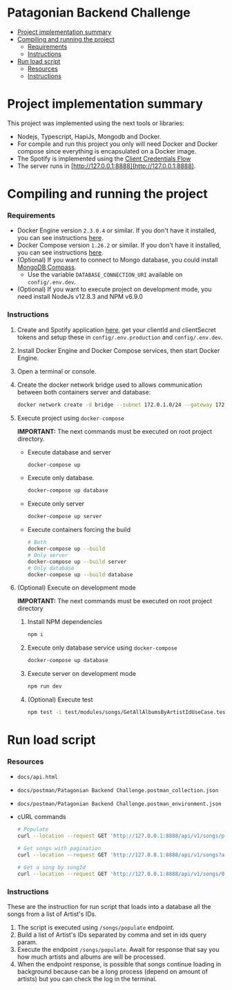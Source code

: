 # Patagonian Backend Challenge

- [Project implementation summary](#project-implementation-summary)
- [Compiling and running the project](#compiling-and-running-the-project)
    - [Requirements](#requirements)
    - [Instructions](#instructions)
- [Run load script](#run-load-script)
    - [Resources](#resources)
    - [Instructions](#instructions)

# Project implementation summary

This project was implemented using the next tools or libraries:

- Nodejs, Typescript, HapiJs, Mongodb and Docker.
- For compile and run this project you only will need Docker and Docker compose since everything is encapsulated on a Docker image.
- The Spotify is implemented using the [Client Credentials Flow](https://developer.spotify.com/documentation/general/guides/authorization-guide/#client-credentials-flow)
- The server runs in [http://127.0.0.1:8888](http://127.0.0.1:8888).

# Compiling and running the project

### Requirements

- Docker Engine version `2.3.0.4` or similar. If you don't have it installed, you can see instructions [here](https://docs.docker.com/engine/install/).
- Docker Compose version `1.26.2` or similar. If you don't have it installed, you can see instructions [here](https://docs.docker.com/compose/install/).
- (Optional) If you want to connect to Mongo database, you could install [MongoDB Compass](https://www.mongodb.com/try/download/compass).
    - Use the variable `DATABASE_CONNECTION_URI` available on `config/.env.dev`.
- (Optional) If you want to execute project on development mode, you need install NodeJs v12.8.3 and NPM v6.9.0

### Instructions

1. Create and Spotify application [here](https://developer.spotify.com/documentation/general/guides/app-settings/), get your clientId and clientSecret tokens and setup these in `config/.env.production` and `config/.env.dev`.
2. Install Docker Engine and Docker Compose services, then start Docker Engine.
3. Open a terminal or console.
4. Create the docker network bridge used to allows communication between both containers server and database:

    ```bash
    docker network create -d bridge --subnet 172.0.1.0/24 --gateway 172.0.1.1 songs-net
    ```

5. Execute project using `docker-compose`

    **IMPORTANT:** The next commands must be executed on root project directory.

    - Execute database and server

        ```bash
        docker-compose up
        ```

    - Execute only database.

        ```bash
        docker-compose up database
        ```

    - Execute only server

        ```bash
        docker-compose up server
        ```

    - Execute containers forcing the build

        ```bash
        # Both
        docker-compose up --build
        # Only server
        docker-compose up --build server
        # Only database
        docker-compose up --build database
        ```

6. (Optional) Execute on development mode

    **IMPORTANT:** The next commands must be executed on root project directory

    1. Install NPM dependencies

        ```bash
        npm i
        ```

    2. Execute only database service using `docker-compose`

        ```bash
        docker-compose up database
        ```

    3. Execute server on development mode

        ```bash
        npm run dev
        ```

    4. (Optional) Execute test

        ```bash
        npm test -i test/modules/songs/GetAllAlbumsByArtistIdUseCase.test.ts
        ```

# Run load script

### **Resources**

- `docs/api.html`
- `docs/postman/Patagonian Backend Challenge.postman_collection.json`
- `docs/postman/Patagonian Backend Challenge.postman_environment.json`
- cURL commands

    ```bash
    # Populate
    curl --location --request GET 'http://127.0.0.1:8888/api/v1/songs/populate?ids=1r4hJ1h58CWwUQe3MxPuau,2gRP1Ezbtj3qrERnd0XasU'

    # Get songs with pagination
    curl --location --request GET 'http://127.0.0.1:8888/api/v1/songs?artistName=Maluma&limit=5&offset=10'

    # Get a song by songId
    curl --location --request GET 'http://127.0.0.1:8888/api/v1/songs/0GgGvBbhKzVKeiW8JdgyTh'
    ```

### **Instructions**

These are the instruction for run script that loads into a database all the songs from a list of Artist's IDs.

1. The script is executed using `/songs/populate` endpoint.
2. Build a list of Artist's IDs separated by comma and set in ids query param.
3. Execute the endpoint `/songs/populate`. Await for response that say you how much artists and albums are will be processed.
4. When the endpoint response, is possible that songs continue loading in background because can be a long process (depend on amount of artists) but you can check the log in the terminal.
